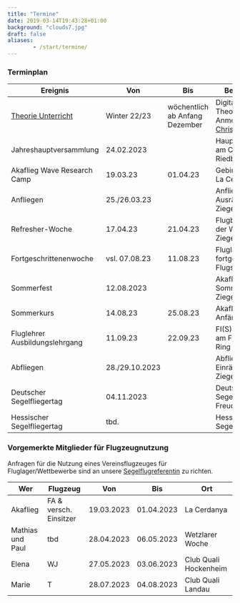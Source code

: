 ```yaml
---
title: "Termine"
date: 2019-03-14T19:43:28+01:00
background: "clouds7.jpg"
draft: false
aliases:
        - /start/termine/
---
```


### Terminplan

**Ereignis** | **Von** | **Bis** | **Beschreibung**
---- | ---- | ---- | ----
[Theorie Unterricht](https://chmaul.de/theory) | Winter 22/23 | wöchentlich ab Anfang Dezember | Digitale Theorieschulung, Anmeldung bei [Christof Maul](/kontakt#Ansprechpartner)
Jahreshauptversammlung | 24.02.2023 | | Hauptversammlung am Campus Riedberg
Akaflieg Wave Research Camp | 19.03.23 | 01.04.23 | Gebirgsfliegen in La Cerdanya
Anfliegen | 25./26.03.23 | | Anfliegen und Ausräumen in Ziegenhain
Refresher-Woche | 17.04.23 | 21.04.23 | Flugbetrieb unter der Woche in Ziegenhain
Fortgeschrittenenwoche | vsl. 07.08.23 | 11.08.23 | Fluglager für fortgeschrittene Flugschüler
Sommerfest | 12.08.2023 | | Akaflieg Sommerfest in Ziegenhain
Sommerkurs | 14.08.23 | 25.08.23 | Akaflieg-Anfängerkurs
Fluglehrer Ausbildungslehrgang | 11.09.23 | 22.09.23 | FI(S) Ausbildung am Flugplatz der Ring
Abfliegen | 28./29.10.2023 | | Abfliegen und Einräumen in Ziegenhain
Deutscher Segelfliegertag | 04.11.2023 | | Deutscher Segelfliegertag in Freudenstadt (BW)
Hessischer Segelfliegertag | tbd. | | Hessicher Segelfliegertag

<!--Akaflieg Frankfurt Wave Research Camp 2022 | 19.03.22 | 03.04.22 | Gebirgsfliegerei in den Pyrenäen
Fortgeschrittenenwoche | 02.08.21 | 06.08.21 | Fluglager für fortgeschrittene Flugschüler
Weihnachtsfeier | xx.xx.2022 | | Akaflieg Weihnachtsfeier, dieses Jahr in Offenbach (2G), siehe Einladung per Mail-->

### Vorgemerkte Mitglieder für Flugzeugnutzung
Anfragen für die Nutzung eines Vereinsflugzeuges für Fluglager/Wettbewerbe sind an unsere [Segelflugreferentin](/kontakt/#Ansprechpartner) zu richten.

**Wer** | **Flugzeug** | **Von** | **Bis** | **Ort**
---- | ---- | ---- | ---- | ----
Akaflieg | FA & versch. Einsitzer | 19.03.2023 | 01.04.2023 | La Cerdanya
Mathias und Paul | tbd | 28.04.2023 | 06.05.2023 | Wetzlarer Woche
Elena | WJ | 27.05.2023 | 03.06.2023 | Club Quali Hockenheim
Marie | T | 28.07.2023 | 04.08.2023 | Club Quali Landau
